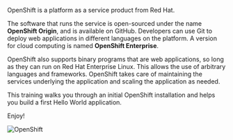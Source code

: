 OpenShift is a platform as a service product from Red Hat.

The software that runs the service is open-sourced under the name **OpenShift Origin**, and is available on GitHub. Developers can use Git to deploy web applications in different languages on the platform. A version for cloud computing is named **OpenShift Enterprise**.

OpenShift also supports binary programs that are web applications, so long as they can run on Red Hat Enterprise Linux. This allows the use of arbitrary languages and frameworks. OpenShift takes care of maintaining the services underlying the application and scaling the application as needed.

This training walks you through an initial OpenShift installation and helps you build a first Hello World application.

Enjoy!

![](https://www.openshift.com/images/logos/openshift_online_reverse.svg "OpenShift")
